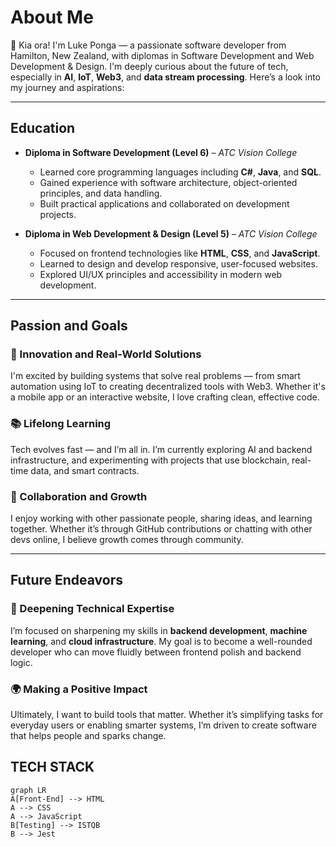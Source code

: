 
# About Me

👋 Kia ora! I'm Luke Ponga — a passionate software developer from Hamilton, New Zealand, with diplomas in Software Development and Web Development & Design. I'm deeply curious about the future of tech, especially in **AI**, **IoT**, **Web3**, and **data stream processing**. Here’s a look into my journey and aspirations:

---

## Education

- **Diploma in Software Development (Level 6)** – *ATC Vision College*  
  - Learned core programming languages including **C#**, **Java**, and **SQL**.  
  - Gained experience with software architecture, object-oriented principles, and data handling.  
  - Built practical applications and collaborated on development projects.

- **Diploma in Web Development & Design (Level 5)** – *ATC Vision College*  
  - Focused on frontend technologies like **HTML**, **CSS**, and **JavaScript**.  
  - Learned to design and develop responsive, user-focused websites.  
  - Explored UI/UX principles and accessibility in modern web development.

---

## Passion and Goals

### 🔧 Innovation and Real-World Solutions  
I'm excited by building systems that solve real problems — from smart automation using IoT to creating decentralized tools with Web3. Whether it's a mobile app or an interactive website, I love crafting clean, effective code.

### 📚 Lifelong Learning  
Tech evolves fast — and I’m all in. I’m currently exploring AI and backend infrastructure, and experimenting with projects that use blockchain, real-time data, and smart contracts.

### 🤝 Collaboration and Growth  
I enjoy working with other passionate people, sharing ideas, and learning together. Whether it’s through GitHub contributions or chatting with other devs online, I believe growth comes through community.

---

## Future Endeavors

### 🚀 Deepening Technical Expertise  
I’m focused on sharpening my skills in **backend development**, **machine learning**, and **cloud infrastructure**. My goal is to become a well-rounded developer who can move fluidly between frontend polish and backend logic.

### 🌍 Making a Positive Impact  
Ultimately, I want to build tools that matter. Whether it’s simplifying tasks for everyday users or enabling smarter systems, I’m driven to create software that helps people and sparks change.

## TECH STACK
```mermaid
graph LR
A[Front-End] --> HTML
A --> CSS
A --> JavaScript
B[Testing] --> ISTQB
B --> Jest
